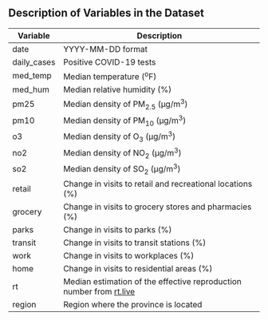




## Description of Variables in the Dataset
| Variable    | Description                                                                                                 |
|-------------|-------------------------------------------------------------------------------------------------------------|
| date        | YYYY-MM-DD format                                                                                           |
| daily_cases | Positive COVID-19 tests                                                                                     |
| med_temp    | Median temperature (<sup>o</sup>F)                                                                          |
| med_hum     | Median relative humidity (%)                                                                                |
| pm25        | Median density of PM<sub>2.5</sub> (µg/m<sup>3</sup>)                                                       |
| pm10        | Median density of PM<sub>10</sub> (µg/m<sup>3</sup>)                                                        |
| o3          | Median density of O<sub>3</sub> (µg/m<sup>3</sup>)                                                          |
| no2         | Median density of NO<sub>2</sub> (µg/m<sup>3</sup>)                                                         |
| so2         | Median density of SO<sub>2</sub> (µg/m<sup>3</sup>)                                                         |
| retail      | Change in visits to retail and recreational locations (%)                                                   |
| grocery     | Change in visits to grocery stores and pharmacies (%)                                                       |
| parks       | Change in visits to parks (%)                                                                               |
| transit     | Change in visits to transit stations (%)                                                                    |
| work        | Change in visits to workplaces (%)                                                                          |
| home        | Change in visits to residential areas (%)                                                                   |
| rt          | Median estimation of the effective reproduction number from <a href="rt.live"> rt.live </a>                 |
| region      | Region where the province is located                                                                        |
